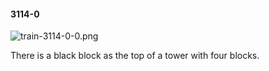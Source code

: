 #### 3114-0
![train-3114-0-0.png](https://github.com/lil-lab/nlvr/raw/master/nlvr/train/images/25/train-3114-0-0.png "train-3114-0-0.png")

There is a black block as the top of a tower with four blocks.
